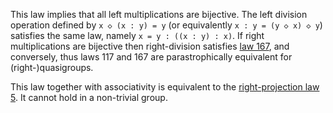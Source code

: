 This law implies that all left multiplications are bijective.  The left division operation defined by `x ◇ (x : y) = y` (or equivalently `x : y = (y ◇ x) ◇ y`) satisfies the same law, namely `x = y : ((x : y) : x)`.  If right multiplications are bijective then right-division satisfies [law 167](https://teorth.github.io/equational_theories/implications/?167), and conversely, thus laws 117 and 167 are parastrophically equivalent for (right-)quasigroups.

This law together with associativity is equivalent to the [right-projection law 5](https://teorth.github.io/equational_theories/implications/?5).  It cannot hold in a non-trivial group.
